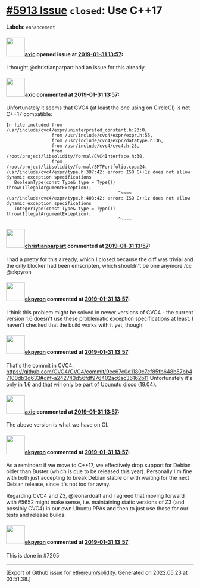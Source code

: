 # [\#5913 Issue](https://github.com/ethereum/solidity/issues/5913) `closed`: Use C++17
**Labels**: `enhancement`


#### <img src="https://avatars.githubusercontent.com/u/20340?v=4" width="50">[axic](https://github.com/axic) opened issue at [2019-01-31 13:57](https://github.com/ethereum/solidity/issues/5913):

I thought @christianparpart had an issue for this already.


#### <img src="https://avatars.githubusercontent.com/u/20340?v=4" width="50">[axic](https://github.com/axic) commented at [2019-01-31 13:57](https://github.com/ethereum/solidity/issues/5913#issuecomment-459353333):

Unfortunately it seems that CVC4 (at least the one using on CircleCI) is not C++17 compatible:
```
In file included from /usr/include/cvc4/expr/uninterpreted_constant.h:23:0,
                 from /usr/include/cvc4/expr/expr.h:55,
                 from /usr/include/cvc4/expr/datatype.h:36,
                 from /usr/include/cvc4/cvc4.h:23,
                 from /root/project/libsolidity/formal/CVC4Interface.h:30,
                 from /root/project/libsolidity/formal/SMTPortfolio.cpp:24:
/usr/include/cvc4/expr/type.h:397:42: error: ISO C++1z does not allow dynamic exception specifications
   BooleanType(const Type& type = Type()) throw(IllegalArgumentException);
                                          ^~~~~
/usr/include/cvc4/expr/type.h:408:42: error: ISO C++1z does not allow dynamic exception specifications
   IntegerType(const Type& type = Type()) throw(IllegalArgumentException);
                                          ^~~~~
```

#### <img src="https://avatars.githubusercontent.com/u/56763?u=3e46099035fcc96e01be5297c24450bf40d92134&v=4" width="50">[christianparpart](https://github.com/christianparpart) commented at [2019-01-31 13:57](https://github.com/ethereum/solidity/issues/5913#issuecomment-460155663):

I had a pretty for this already, which I closed because the diff was trivial and the only blocker had been emscripten, which shouldn't be one anymore /cc @ekpyron

#### <img src="https://avatars.githubusercontent.com/u/1347491?v=4" width="50">[ekpyron](https://github.com/ekpyron) commented at [2019-01-31 13:57](https://github.com/ethereum/solidity/issues/5913#issuecomment-460177380):

I think this problem might be solved in newer versions of CVC4 - the current version 1.6 doesn't use these problematic exception specifications at least. I haven't checked that the build works with it yet, though.

#### <img src="https://avatars.githubusercontent.com/u/1347491?v=4" width="50">[ekpyron](https://github.com/ekpyron) commented at [2019-01-31 13:57](https://github.com/ethereum/solidity/issues/5913#issuecomment-460189778):

That's the commit in CVC4: https://github.com/CVC4/CVC4/commit/9ee67c0d1180c7cf85fb648b57bb47100db3d633#diff-a242743d56fdf976402ac6ac36162b11
Unfortunately it's only in 1.6 and that will only be part of Ubunutu disco (19.04).

#### <img src="https://avatars.githubusercontent.com/u/20340?v=4" width="50">[axic](https://github.com/axic) commented at [2019-01-31 13:57](https://github.com/ethereum/solidity/issues/5913#issuecomment-460189787):

The above version is what we have on CI.

#### <img src="https://avatars.githubusercontent.com/u/1347491?v=4" width="50">[ekpyron](https://github.com/ekpyron) commented at [2019-01-31 13:57](https://github.com/ethereum/solidity/issues/5913#issuecomment-460279810):

As a reminder: if we move to C++17, we effectively drop support for Debian older than Buster (which is due to be released this year). Personally I'm fine with both just accepting to break Debian stable or with waiting for the next Debian release, since it's not too far away.

Regarding CVC4 and Z3, @leonardoalt and I agreed that moving forward with #5652 might make sense, i.e. maintaining static versions of Z3 (and possibly CVC4) in our own Ubuntu PPAs and then to just use those for our tests and release builds.

#### <img src="https://avatars.githubusercontent.com/u/1347491?v=4" width="50">[ekpyron](https://github.com/ekpyron) commented at [2019-01-31 13:57](https://github.com/ethereum/solidity/issues/5913#issuecomment-521365265):

This is done in #7205


-------------------------------------------------------------------------------



[Export of Github issue for [ethereum/solidity](https://github.com/ethereum/solidity). Generated on 2022.05.23 at 03:51:38.]
